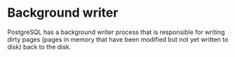 # Background writer

PostgreSQL has a background writer process that is responsible for writing dirty pages (pages in memory that have been modified but not yet written to disk) back to the disk.
